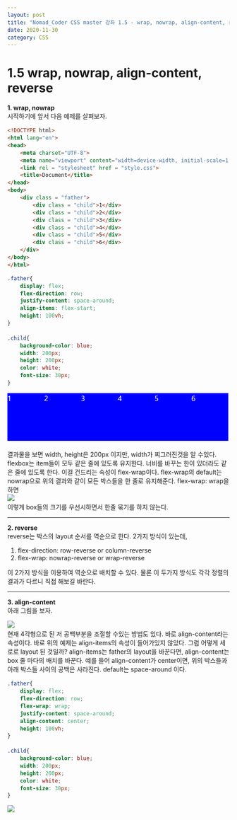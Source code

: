 ```yaml
---
layout: post
title: "Nomad_Coder CSS master 강좌 1.5 - wrap, nowrap, align-content, reverse"
date: 2020-11-30
category: CSS
---
```

# 1.5 wrap, nowrap, align-content, reverse
**1. wrap, nowrap**   
시작하기에 앞서 다음 예제를 살펴보자.
```html
<!DOCTYPE html>
<html lang="en">
<head>
    <meta charset="UTF-8">
    <meta name="viewport" content="width=device-width, initial-scale=1.0">
    <link rel = "stylesheet" href = "style.css">
    <title>Document</title>
</head>
<body>
    <div class = "father">
        <div class = "child">1</div>
        <div class = "child">2</div>
        <div class = "child">3</div>
        <div class = "child">4</div>
        <div class = "child">5</div>
        <div class = "child">6</div>
    </div>
</body>
</html>
```

```css
.father{
    display: flex;
    flex-direction: row;
    justify-content: space-around;
    align-items: flex-start;
    height: 100vh;
}

.child{
    background-color: blue;
    width: 200px;
    height: 200px;
    color: white;
    font-size: 30px;
}
```   
![](example/1.5/1.PNG)   

결과물을 보면 width, height은 200px 이지만, width가 찌그러진것을 알 수있다. flexbox는 item들이 모두 같은 줄에 있도록 유지한다. 너비를 바꾸는 한이 있더라도 같은 줄에 있도록 한다. 이걸 건드리는 속성이 flex-wrap이다. flex-wrap의 default는 nowrap으로 위의 결과와 같이 모든 박스들을 한 줄로 유지해준다. flex-wrap: wrap을 하면   
<img src = "예제/1.5/2.PNG"></img>   
이렇게 box들의 크기를 우선시하면서 한줄 묶기를 하지 않는다.   
___   
**2. reverse**   
reverse는 박스의 layout 순서를 역순으로 한다. 2가지 방식이 있는데,   
1. flex-direction: row-reverse or column-reverse
2. flex-wrap: nowrap-reverse or wrap-reverse   

이 2가지 방식을 이용하여 역순으로 배치할 수 있다. 물론 이 두가지 방식도 각각 정렬의 결과가 다르니 직접 해보길 바란다.   
___
**3. align-content**   
아래 그림을 보자.   

<img src = "예제/1.5/3.PNG"></img>   
현재 4각형으로 된 저 공백부분을 조절할 수있는 방법도 있다. 바로  align-content라는 속성이다. 바로 위의 예제는 align-items의 속성이 들어가있지 않았다. 그럼 어떻게 세로로 layout 된 것일까? align-items는 father의 layout을 바꾼다면, align-content는 box 줄 마다의 배치를 바꾼다. 예를 들어 align-content가 center이면, 위의 박스들과 아래 박스들 사이의 공백은 사라진다. default는 space-around 이다.   

```css
.father{
    display: flex;
    flex-direction: row;
    flex-wrap: wrap;
    justify-content: space-around;
    align-content: center;
    height: 100vh;
}

.child{
    background-color: blue;
    width: 200px;
    height: 200px;
    color: white;
    font-size: 30px;
}
```
<img src = "예제/1.5/4.PNG"></img>   



